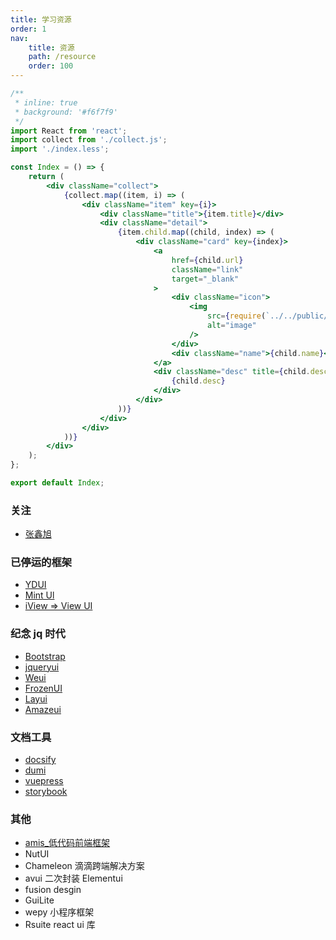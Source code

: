 ```yaml
---
title: 学习资源
order: 1
nav:
    title: 资源
    path: /resource
    order: 100
---
```


```jsx
/**
 * inline: true
 * background: '#f6f7f9'
 */
import React from 'react';
import collect from './collect.js';
import './index.less';

const Index = () => {
    return (
        <div className="collect">
            {collect.map((item, i) => (
                <div className="item" key={i}>
                    <div className="title">{item.title}</div>
                    <div className="detail">
                        {item.child.map((child, index) => (
                            <div className="card" key={index}>
                                <a
                                    href={child.url}
                                    className="link"
                                    target="_blank"
                                >
                                    <div className="icon">
                                        <img
                                            src={require(`../../public/img/collect/${child.icon}`)}
                                            alt="image"
                                        />
                                    </div>
                                    <div className="name">{child.name}</div>
                                </a>
                                <div className="desc" title={child.desc}>
                                    {child.desc}
                                </div>
                            </div>
                        ))}
                    </div>
                </div>
            ))}
        </div>
    );
};

export default Index;
```

### 关注

-   [张鑫旭](https://www.zhangxinxu.com/)

### 已停运的框架

-   [YDUI](http://vue.ydui.org/)
-   [Mint Ul](http://mint-ui.github.io/#!/zh-cn)
-   [iView => View UI](https://github.com/view-design/ViewUI)

### 纪念 jq 时代

-   [Bootstrap](https://www.bootcss.com/)
-   [jqueryui](http://jqueryui.com/)
-   [Weui](https://github.com/weui/weui)
-   [FrozenUI](https://github.com/frozenui/frozenui)
-   [Layui](https://www.layui.com/)
-   [Amazeui](https://github.com/amazeui/amazeui)

### 文档工具

-   [docsify](https://docsify.js.org/)
-   [dumi](https://d.umijs.org/zh-CN)
-   [vuepress](https://vuepress.vuejs.org/zh/)
-   [storybook](https://storybook.js.org/)

### 其他

-   [amis\_低代码前端框架](https://baidu.github.io/amis/zh-CN/docs/index)
-   NutUI
-   Chameleon 滴滴跨端解决方案
-   avui 二次封装 Elementui
-   fusion desgin
-   GuiLite
-   wepy 小程序框架
-   Rsuite react ui 库
